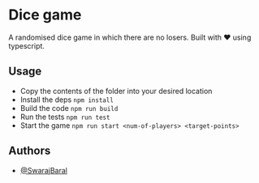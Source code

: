 # Dice game

A randomised dice game in which there are no losers. Built with ♥ using typescript.

## Usage

- Copy the contents of the folder into your desired location
- Install the deps `npm install`
- Build the code `npm run build`
- Run the tests `npm run test`
- Start the game `npm run start <num-of-players> <target-points>`

   
## Authors

- [@SwarajBaral](https://www.github.com/SwarajBaral)